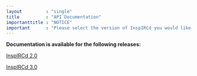 ```yaml
---
layout         : "single"
title          : "API Documentation"
importanttitle : "NOTICE"
important      : "Please select the version of InspIRCd you would like to see API documentation for:"
---
```


<strong>Documentation is available for the following releases:</strong>

[InspIRCd 2.0](/api/2.0)

[InspIRCd 3.0](/api/3.0)
